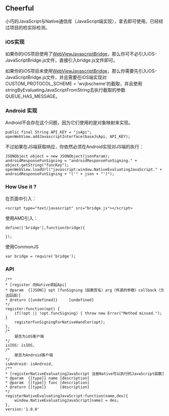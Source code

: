 ## Cheerful



小巧的JavaScript与Native通信库（JavaScript端实现），拿去即可使用，已经经过项目的检实际检测。

### iOS实现

如果你的iOS项目使用了[WebViewJavascriptBridge](https://github.com/marcuswestin/WebViewJavascriptBridge)，那么你可不必引入iOS-JavaScriptBridge.js文件，直接引入bridge.js文件即可。

如果你的iOS项目未使用[WebViewJavascriptBridge](https://github.com/marcuswestin/WebViewJavascriptBridge)，那么你需要先引入iOS-JavaScriptBridge.js文件，并且需要在iOS端实现对 CUSTOM_PROTOCOL_SCHEME = 'wvjbscheme'的截取，并且使用stringByEvaluatingJavaScriptFromString去执行截取的参数QUEUE_HAS_MESSAGE。

### Android 实现

Android不会存在这个问题，因为它们使用的是对象映射来实现。

	public final String API_KEY = "jsApi";
	openWebView.addJavascriptInterface(baseJsApi, API_KEY);

不过如果在JS端获取响应，你依然必须在Android实现对JS端的执行：
	
	JSONObject object = new JSONObject(jsonParam);
    androidResponseFunSigning = "androidResponseFunSigning." + object.getString("funcKey");
	openWebView.loadUrl("javascript:window.NativeEvaluatingJavaScript." + androidResponseFunSigning + "('" + json + "')");

### How Use it ?

在页面中引入：

	<script type="text/javascript" src="bridge.js"></script>

使用AMD引入：

	define(['bridge'],function(bridge){
	
	});
	
使用CommonJS

	var bridge = require('bridge');


### API

	/**
	* [register 向Native调起Api]
	* @param  {[JSON]} opt [funSigning（函数签名）arg（传递的参数）callback（方法回调）]
	* @return {[undefined]}     [undefined]
	*/
	register:function(opt) {
		if(!opt || !opt.funcSigning) { throw new Error("Method missed."); }
		registerFunSigningForNativeHandler(opt);
	},
	/*
		是否为iOS客户端
	*/
	isIOS: isIOS,
	/*
		是否为Android客户端
	*/
	isAndroid: isAndroid,
	/**
	* [registerNativeEvaluatingJavaScript 注册Native可以执行的JavaScript函数]
	* @param  {[type]} name [description]
	* @param  {[type]} func [description]
	* @return {[type]}      [description]
	*/
	registerNativeEvaluatingJavaScript:function(name,des){
		window.NativeEvaluatingJavaScript[name] = des;
	},
	version:'1.0.0'
